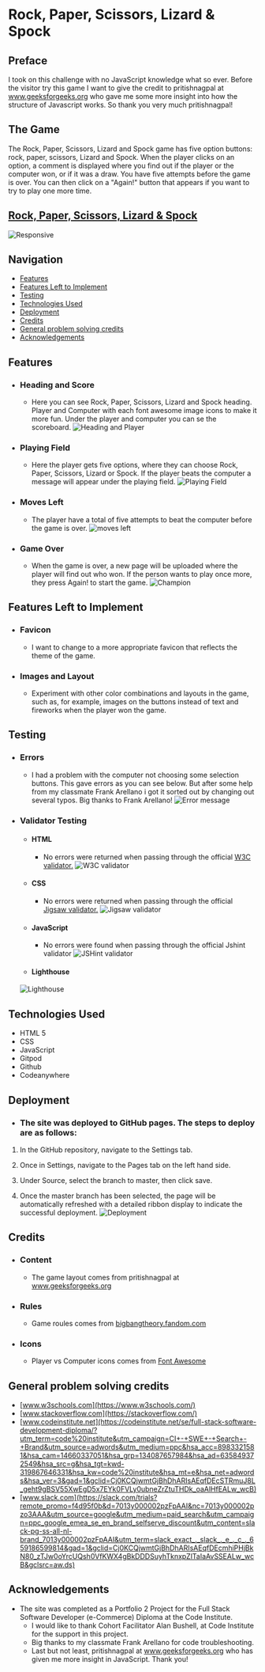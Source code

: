 # Rock, Paper, Scissors, Lizard & Spock
 ## Preface
 I took on this challenge with no JavaScript knowledge what so ever. Before the visitor try this game I want to give the credit to pritishnagpal at www.geeksforgeeks.org who gave me some more insight into how the structure of Javascript works.
 So thank you very much pritishnagpal!
 ## The Game
 
 The Rock, Paper, Scissors, Lizard and Spock game has five option buttons: rock, paper, scissors, Lizard and Spock. When the player clicks on an option, a comment is displayed where you find out if the player or the computer won, or if it was a draw. You have five attempts before the game is over. You can then click on a "Again!" button that appears if you want to try to play one more time.
 ## [Rock, Paper, Scissors, Lizard & Spock](https://freddyfrans.github.io/rock-paper-scissors-lizard-spock/)
 ![Responsive](./readme.images/ami-responsive.png)
 ## Navigation
- [Features](#features)
- [Features Left to Implement](#features-left-to-implement)
- [Testing](#testing)
- [Technologies Used](#technologies-used)
- [Deployment](#deployment)
- [Credits](#credits)
- [General problem solving credits](#general-problem-solving-credits)
- [Acknowledgements](#acknowledgements)

## Features

- ### Heading and Score
  - Here you can see Rock, Paper, Scissors, Lizard and Spock heading. Player and Computer with each font awesome image icons to make it more fun. Under the player and computer you can se the scoreboard.
![Heading and Player](./readme.images/scoreboard.png)

* ### Playing Field
  - Here the player gets five options, where they can choose Rock, Paper, Scissors, Lizard or Spock. If the player beats the computer a message will appear under the playing field.
  ![Playing Field](./readme.images/moves.png)
* ### Moves Left
  - The player have a total of five attempts to beat the computer before the game is over.
  ![moves left](./readme.images/moves-left.png)
* ### Game Over
  - When the game is over, a new page will be uploaded where the player will find out who won. If the person wants to play once more, they press Again! to start the game.
  ![Champion](./readme.images/champion.png)

## Features Left to Implement
* ### Favicon
  - I want to change to a more appropriate favicon that reflects the theme of the game.
* ### Images and Layout
  - Experiment with other color combinations and layouts in the game, such as, for example, images on the buttons instead of text and fireworks when the player won the game.
## Testing
 - ### Errors 
   - I had a problem with the computer not choosing some selection buttons. This gave errors as you can see below. But after some help from my classmate Frank Arellano i got it sorted out by changing out several typos. Big thanks to Frank Arellano!
 ![Error message](./readme.images/error-image.png)
 - ### Validator Testing
   - #### HTML
     - No errors were returned when passing through the official [W3C validator.](https://validator.w3.org/nu/#textarea) ![W3C validator](./readme.images/html-validator.png)
     
     
   - #### CSS
     - No errors were returned when passing through the official  [Jigsaw validator.](https://jigsaw.w3.org/css-validator/validator#css)
     ![Jigsaw validator](./readme.images/css-validator.png)
     
   - #### JavaScript
     - No errors were found when passing through the official Jshint validator
    ![JSHint validator](./readme.images/jshint-validator.png)
   - #### Lighthouse
   ![Lighthouse](./readme.images/lighthouse-test.png)
## Technologies Used
   - HTML 5
   - CSS
   - JavaScript
   - Gitpod
   - Github
   - Codeanywhere
## Deployment
   - ### The site was deployed to GitHub pages. The steps to deploy are as follows:
1. In the GitHub repository, navigate to the Settings tab.
2. Once in Settings, navigate to the Pages tab on the left hand side.
  
3. Under Source, select the branch to master, then click save.
  
4. Once the master branch has been selected, the page will be automatically refreshed with a detailed ribbon display to indicate the successful deployment.
![Deployment](./readme.images/deployment.png)
## Credits
  - ### Content
    - The game layout comes from pritishnagpal at www.geeksforgeeks.org
  - ### Rules
    - Game roules comes from [bigbangtheory.fandom.com](https://bigbangtheory.fandom.com/wiki/Rock,_Paper,_Scissors,_Lizard,_Spock)
  - ### Icons
    - Player vs Computer icons comes from [Font Awesome](https://fontawesome.com/)
## General problem solving credits
- [www.w3schools.com](https://www.w3schools.com/)
- [www.stackoverflow.com](https://stackoverflow.com/)
- [www.codeinstitute.net](https://codeinstitute.net/se/full-stack-software-development-diploma/?utm_term=code%20institute&utm_campaign=CI+-+SWE+-+Search+-+Brand&utm_source=adwords&utm_medium=ppc&hsa_acc=8983321581&hsa_cam=14660337051&hsa_grp=134087657984&hsa_ad=635849372549&hsa_src=g&hsa_tgt=kwd-319867646331&hsa_kw=code%20institute&hsa_mt=e&hsa_net=adwords&hsa_ver=3&gad=1&gclid=Cj0KCQjwmtGjBhDhARIsAEqfDEcSTRmuJ8L_geht9gBSV55XwEgD5x7EYk0FVLy0ubneZrZtuTHDk_oaAlHfEALw_wcB)
- [www.slack.com](https://slack.com/trials?remote_promo=f4d95f0b&d=7013y000002pzFpAAI&nc=7013y000002pzo3AAA&utm_source=google&utm_medium=paid_search&utm_campaign=ppc_google_emea_se_en_brand_selfserve_discount&utm_content=slack-pg-ss-all-nl-brand_7013y000002pzFpAAI&utm_term=slack_exact_._slack_._e_._c_._659186599814&gad=1&gclid=Cj0KCQjwmtGjBhDhARIsAEqfDEcmhiPHjBkN80_zTJw0oYrcUQsh0VfKWX4gBkDDDSuyhTknxpZlTaIaAvSSEALw_wcB&gclsrc=aw.ds)
## Acknowledgements
 - The site was completed as a Portfolio 2 Project for the Full Stack Software Developer (e-Commerce) Diploma at the Code Institute.
   - I would like to thank Cohort Facilitator Alan Bushell, at Code Institute for the support in this project.
   - Big thanks to my classmate Frank Arellano for code troubleshooting.
   - Last but not least, pritishnagpal at www.geeksforgeeks.org who has given me more insight in JavaScript. Thank you!






